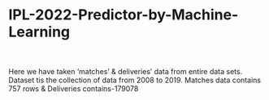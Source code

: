 # IPL-2022-Predictor-by-Machine-Learning
<br>
<br>
Here we have taken ‘matches’ & deliveries’ data from entire data sets. Dataset tis the collection of data from 2008 to 2019.
Matches data contains 757 rows & Deliveries contains-179078
